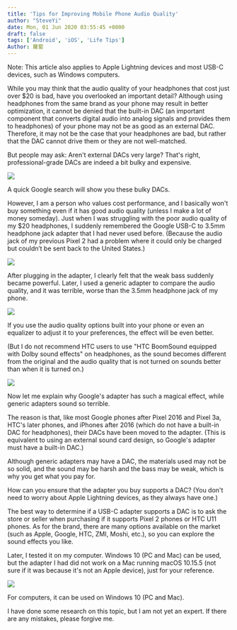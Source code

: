 ```yaml
---
title: 'Tips for Improving Mobile Phone Audio Quality'
author: "SteveYi"
date: Mon, 01 Jun 2020 03:55:45 +0000
draft: false
tags: ['Android', 'iOS', 'Life Tips']
Author: 蘿蔔
---
```


Note: This article also applies to Apple Lightning devices and most USB-C devices, such as Windows computers.

While you may think that the audio quality of your headphones that cost just over $20 is bad, have you overlooked an important detail? Although using headphones from the same brand as your phone may result in better optimization, it cannot be denied that the built-in DAC (an important component that converts digital audio into analog signals and provides them to headphones) of your phone may not be as good as an external DAC. Therefore, it may not be the case that your headphones are bad, but rather that the DAC cannot drive them or they are not well-matched.

But people may ask: Aren't external DACs very large? That's right, professional-grade DACs are indeed a bit bulky and expensive.

![](https://static-a1.steveyi.net/media/blog/2020060102552564.png)

A quick Google search will show you these bulky DACs.

However, I am a person who values cost performance, and I basically won't buy something even if it has good audio quality (unless I make a lot of money someday). Just when I was struggling with the poor audio quality of my $20 headphones, I suddenly remembered the Google USB-C to 3.5mm headphone jack adapter that I had never used before. (Because the audio jack of my previous Pixel 2 had a problem where it could only be charged but couldn’t be sent back to the United States.)

![](https://static-a1.steveyi.net/media/blog/2020060103063749.jpg)

After plugging in the adapter, I clearly felt that the weak bass suddenly became powerful. Later, I used a generic adapter to compare the audio quality, and it was terrible, worse than the 3.5mm headphone jack of my phone.

![](https://static-a1.steveyi.net/media/blog/2020060103152993-scaled.jpg)

If you use the audio quality options built into your phone or even an equalizer to adjust it to your preferences, the effect will be even better.

(But I do not recommend HTC users to use "HTC BoomSound equipped with Dolby sound effects" on headphones, as the sound becomes different from the original and the audio quality that is not turned on sounds better than when it is turned on.)

![](https://static-a1.steveyi.net/media/blog/2020060103253098.jpg)

Now let me explain why Google's adapter has such a magical effect, while generic adapters sound so terrible.

The reason is that, like most Google phones after Pixel 2016 and Pixel 3a, HTC's later phones, and iPhones after 2016 (which do not have a built-in DAC for headphones), their DACs have been moved to the adapter. (This is equivalent to using an external sound card design, so Google's adapter must have a built-in DAC.)

Although generic adapters may have a DAC, the materials used may not be so solid, and the sound may be harsh and the bass may be weak, which is why you get what you pay for.

How can you ensure that the adapter you buy supports a DAC? (You don't need to worry about Apple Lightning devices, as they always have one.)

The best way to determine if a USB-C adapter supports a DAC is to ask the store or seller when purchasing if it supports Pixel 2 phones or HTC U11 phones. As for the brand, there are many options available on the market (such as Apple, Google, HTC, ZMI, Moshi, etc.), so you can explore the sound effects you like.

Later, I tested it on my computer. Windows 10 (PC and Mac) can be used, but the adapter I had did not work on a Mac running macOS 10.15.5 (not sure if it was because it's not an Apple device), just for your reference.

![](https://static-a1.steveyi.net/media/blog/2020060300231492.png)

For computers, it can be used on Windows 10 (PC and Mac).

I have done some research on this topic, but I am not yet an expert. If there are any mistakes, please forgive me.
